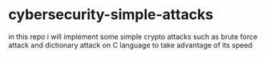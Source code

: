 # cybersecurity-simple-attacks
in this repo i will implement some simple crypto attacks such as brute force attack and dictionary attack on C language to take advantage of its speed
